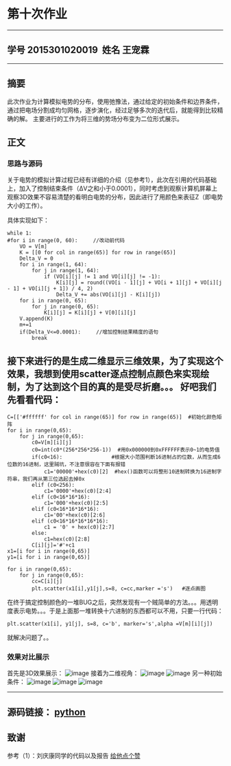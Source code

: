 # 第十次作业
------
## 学号 2015301020019  姓名 王宠霖
----
## 摘要 

此次作业为计算模拟电势的分布，使用弛豫法，通过给定的初始条件和边界条件，通过把电场分割成均匀网格，逐步演化，经过足够多次的迭代后，就能得到比较精确的解。
主要进行的工作为将三维的势场分布变为二位形式展示。

## 正文
### 思路与源码
关于电势的模拟计算过程已经有详细的介绍（见参考1），此次在引用的代码基础上，加入了控制结束条件（ΔV之和小于0.0001），同时考虑到观察计算机屏幕上观察3D效果不容易清楚的看明白电势的分布，因此进行了用颜色来表征Z（即电势大小的工作）。

具体实现如下：
```
while 1:
#for i in range(0, 60):     //改动前代码             
    VO = V[m]
    K = [[0 for col in range(65)] for row in range(65)]
    Delta_V = 0
    for i in range(1, 64):
        for j in range(1, 64):
            if (VO[i][j] != 1 and VO[i][j] != -1):
                K[i][j] = round((VO[i - 1][j] + VO[i + 1][j] + VO[i][j - 1] + VO[i][j + 1]) / 4, 2)
                Delta_V += abs(VO[i][j] - K[i][j])
    for i in range(0, 65):
        for j in range(0, 65):
            K[i][j] = K[i][j] + V[0][i][j]
    V.append(K)
    m+=1
    if(Delta_V<=0.0001):     //增加控制结果精度的语句
        break
 ```
 
接下来进行的是生成二维显示三维效果，为了实现这个效果，我想到使用scatter逐点控制点颜色来实现绘制，为了达到这个目的真的是受尽折磨。。。
好吧我们先看看代码：
------   
```
C=[['#ffffff' for col in range(65)] for row in range(65)]  #初始化颜色矩阵
for i in range(0,65):
    for j in range(0,65):
        c0=V[m][i][j]
        c0=int(c0*(256*256*256-1))  #用0x000000到0xFFFFFF表示0~1的电势值
        if(c0<16):                #根据大小范围判断16进制占的位数，从而生成6位数的16进制，这里贼坑，不注意很容在下面有报错
            c1='00000'+hex(c0)[2]  #hex()函数可以将整形10进制转换为16进制字符串，我们再从第三位选起去掉0x
        elif (c0<256):
            c1='0000'+hex(c0)[2:4]
        elif (c0<16*16*16):
            c1='000'+hex(c0)[2:5]
        elif (c0<16*16*16*16):
            c1='00'+hex(c0)[2:6]
        elif (c0<16*16*16*16*16):
            c1 = '0' + hex(c0)[2:7]
        else:
            c1=hex(c0)[2:8]
        C[i][j]='#'+c1
x1=[i for i in range(0,65)]
y1=[i for i in range(0,65)]

for i in range(0,65):
    for j in range(0,65):
        cc=C[i][j]
        plt.scatter(x1[i],y1[j],s=8, c=cc,marker ='s')   #逐点画图
 ```
 在终于搞定控制颜色的一堆BUG之后，突然发现有一个贼简单的方法。。。用透明度表示电势。。。于是上面那一堆转换十六进制的东西都可以不用，只要一行代码：
 ```
 plt.scatter(x1[i], y1[j], s=8, c='b', marker='s',alpha =V[m][i][j])
 ```
 就解决问题了。。
 
 ### 效果对比展示
 首先是3D效果展示：
 ![image](https://github.com/jizew/computationalphysics_N2015301020019/blob/master/Figure_1.2.png?raw=true)
 接着为二维视角：
 ![image](https://github.com/jizew/computationalphysics_N2015301020019/blob/master/Figure_1.1.png?raw=true)
 ![image](https://github.com/jizew/computationalphysics_N2015301020019/blob/master/Figure_1.png?raw=true)
 另一种初始条件：
 ![image](https://github.com/jizew/computationalphysics_N2015301020019/blob/master/Figure_2.2.png?raw=true)
 ![image](https://github.com/jizew/computationalphysics_N2015301020019/blob/master/Figure_2.11.png?raw=true)
 ![image](https://github.com/jizew/computationalphysics_N2015301020019/blob/master/Figure_2.png?raw=true)
 
 ----
 源码链接： [python](https://raw.githubusercontent.com/jizew/computationalphysics_N2015301020019/master/tanks.py)
 ------
 ## 致谢
 参考（1）：刘庆康同学的代码以及报告 [给他点个赞](https://github.com/Cathayaliu/computationalphysics_N2015301020026)
    
